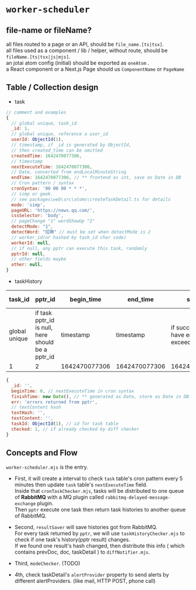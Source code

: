# `worker-scheduler`


## file-name or fileName?  
all files routed to a page or an API, should be `file_name.[ts|tsx]`.  
all files used as a component / lib / helper, without route, should be `fileName.[ts|tsx|js|mjs]`.  
an jotai atom config (initial) should be exported as `oneAtom` .  
a React component or a Next.js Page should us `ComponentName` or `PageName`

## Table / Collection design  
- task  

```javascript
// comment and examples
{
  // global unique, task_id
  _id: 1,
  // global unique, reference a user_id
  userId: ObjectId(1),
  // timestamp, if _id is generated by ObjectId,
  // then created_time can be omitted
  createdTime: 1642470077306,
  // timestamp
  nextExecuteTime: 1642470077306,
  // Date, converted from endLocalMinuteString 
  endTime: 1642470077306, // ** frontend as int, save as Date in DB
  // Cron pattern / syntax
  cronSyntax: '00 00 00 * * *',
  // simp or geek. 
  // see packages\web\src\atoms\createTaskDetail.ts for details
  mode: 'simp',
  pageURL: 'https://news.qq.com/',
  cssSelector: 'body',
  // pageChange "1" wordShowUp "2"
  detectMode: "1",
  detectWord: "招聘" // must be set when detectMode is 2
  // worker_id(or hashed by task_id char code)
  workerId: null,
  // if null, any pptr can execute this task, randomly
  pptrId: null,
  // other fields maybe
  other: null,
}
```

- taskHistory  


| task_id| pptr_id|  begin_time| end_time |status| text_hash | outer_html(VIP only) |  other(maybe) |
|---|---|---|---|---|---|---|---|
| global unique| if task pptr_id is null, here should be a pptr_id | timestamp | timestamp |  if success or have errror or exceed time limit | textContent, hashed, for easy compare |    |    |
| 1 | 2 |  1642470077306 |1642470077306| 1642470077306 |7f83b1657ff1fc53b92dc18148a1d65dfc2d4b1fa3d677284addd200126d9069   | `<div>Hello</div>`  |   |  


```javascript
{
  _id: '',
  beginTime: 0, // nextExecuteTime in cron syntax
  finishTime: new Date(), // ** generated as Date, store as Date in DB.
  err: 'errors returned from pptr',
  // textContent hash
  textHash: '',
  textContent: '',
  taskId: ObjectId(1), // id for task table
  checked: 1, // if already checked by diff checker
}

```


## Concepts and Flow  
`worker-scheduler.mjs` is the entry.  

- First,  it will create a interval to check `task` table's cron pattern every 5 minutes then update `task` table's 
`nextExecuteTime` field.  
Inside that `cronTaskChecker.mjs`,  tasks will be distributed to one queue of **RabbitMQ** with a MQ plugin called `rabbitmq-delayed-message-exchange` plugin.  
Then `pptr` execute one task then return task histories to another queue of RabbitMQ.  

- Second, `resultSaver` will save histories got from RabbitMQ.  
For every task returned by `pptr`, we will use `taskHistoryChecker.mjs` to check if one task's history(pptr result) changes.  
If we found one result's hash changed, then distribute this info ( which contains prevDoc, doc, taskDetail ) to `diffNotifier.mjs`.    

- Third, `modeChecker`.  (TODO)

- 4th, check taskDetail's `alertProvider` property to send alerts by different alertProviders. (like mail, HTTP POST, phone call)  




